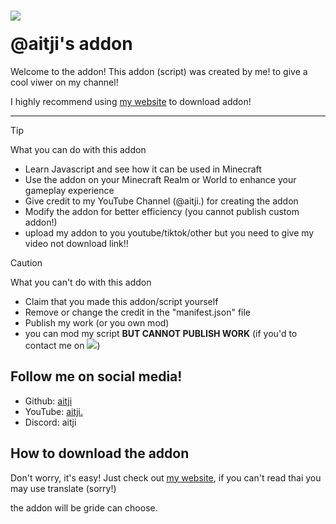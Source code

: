 # <img src="https://mcbe.vercel.app/img/favicon.ico" style="display: block; margin: auto; margin-bottom: 20px;"> @aitji's addon

Welcome to the addon! This addon (script) was created by me! to give a cool viwer on my channel!

I highly recommend using [my website](https://mcbe.vercel.app/new) to download addon!

<hr>
 
> [!TIP]
>  What you can do with this addon
> - Learn Javascript and see how it can be used in Minecraft
> - Use the addon on your Minecraft Realm or World to enhance your gameplay experience
> - Give credit to my YouTube Channel (@aitji.) for creating the addon
> - Modify the addon for better efficiency (you cannot publish custom addon!)
> - upload my addon to you youtube/tiktok/other but you need to give my video not download link!!

> [!CAUTION]
> What you can't do with this addon
> - Claim that you made this addon/script yourself
> - Remove or change the credit in the "manifest.json" file
> - Publish my work (or you own mod)
> - you can mod my script **BUT CANNOT PUBLISH WORK** (if you'd to contact me on <a href="https://discord.gg/NVYrkFWrQh"><img src="https://img.shields.io/discord/1112527603698511942.svg?style=flat&label=@aitji&logo=discord&logoColor=ffffff&color=2c0101&labelColor=571f1f"><a/>)

## Follow me on social media!
- Github: [aitji](https://github.com/aitji)
- YouTube: [aitji.](https://www.youtube.com/@aitji..)
- Discord: aitji

## How to download the addon
Don't worry, it's easy! Just check out [my website](https://mcbe.vercel.app/new), if you can't read thai you may use translate (sorry!)

the addon will be gride can choose.
